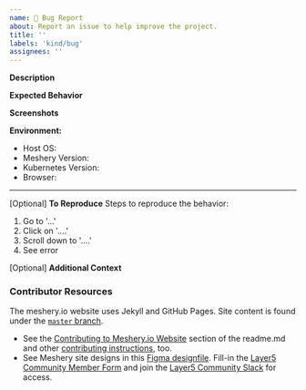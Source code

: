 ```yaml
---
name: 🐛 Bug Report
about: Report an issue to help improve the project.
title: ''
labels: 'kind/bug'
assignees: ''
---
```

**Description**
<!-- A brief description of the issue. -->

**Expected Behavior**
<!-- A brief description of what you expected to happen. -->

**Screenshots**
<!-- Add screenshots, if applicable, to help explain your problem. -->

**Environment:**
- Host OS: 
- Meshery Version: 
- Kubernetes Version: 
- Browser: 

---
[Optional] **To Reproduce**
Steps to reproduce the behavior:
1. Go to '...'
2. Click on '....'
3. Scroll down to '....'
4. See error

[Optional] **Additional Context**
<!-- Add any other context about the problem here. -->

### Contributor Resources

The meshery.io website uses Jekyll and GitHub Pages. Site content is found under the [`master` branch](https://github.com/meshery/meshery.io/tree/master).
- See the [Contributing to Meshery.io Website](https://github.com/layer5io/meshery.io#contributing-to-the-mesheryio-website) section of the readme.md and other [contributing instructions](https://docs.meshery.io/project/contributing), too.
- See Meshery site designs in this [Figma designfile](https://www.figma.com/file/SMP3zxOjZztdOLtgN4dS2W/Meshery-UI?node-id=110%3A1). Fill-in the [Layer5 Community Member Form](https://layer5.io/newcomer) and join the [Layer5 Community Slack](http://slack.layer5.io) for access.
